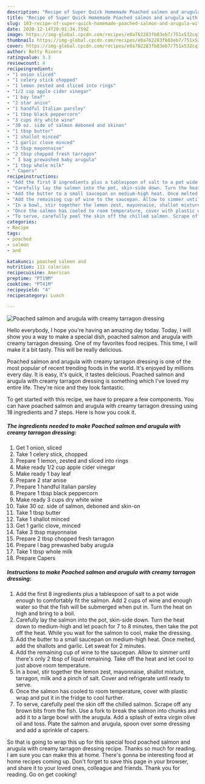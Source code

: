 ```yaml
---
description: "Recipe of Super Quick Homemade Poached salmon and arugula with creamy tarragon dressing"
title: "Recipe of Super Quick Homemade Poached salmon and arugula with creamy tarragon dressing"
slug: 103-recipe-of-super-quick-homemade-poached-salmon-and-arugula-with-creamy-tarragon-dressing
date: 2020-12-14T20:01:34.759Z
image: https://img-global.cpcdn.com/recipes/e0a762283fb83eb7/751x532cq70/poached-salmon-and-arugula-with-creamy-tarragon-dressing-recipe-main-photo.jpg
thumbnail: https://img-global.cpcdn.com/recipes/e0a762283fb83eb7/751x532cq70/poached-salmon-and-arugula-with-creamy-tarragon-dressing-recipe-main-photo.jpg
cover: https://img-global.cpcdn.com/recipes/e0a762283fb83eb7/751x532cq70/poached-salmon-and-arugula-with-creamy-tarragon-dressing-recipe-main-photo.jpg
author: Betty Rivera
ratingvalue: 3.3
reviewcount: 4
recipeingredient:
- "1 onion sliced"
- "1 celery stick chopped"
- "1 lemon zested and sliced into rings"
- "1/2 cup apple cider vinegar"
- "1 bay leaf"
- "2 star anise"
- "1 handful Italian parsley"
- "1 tbsp black peppercorn"
- "3 cups dry white wine"
- "30 oz. side of salmon deboned and skinon"
- "1 tbsp butter"
- "1 shallot minced"
- "1 garlic clove minced"
- "3 tbsp mayonnaise"
- "2 tbsp chopped fresh tarragon"
- " I bag prewashed baby arugula"
- "1 tbsp whole milk"
- " Capers"
recipeinstructions:
- "Add the first 8 ingredients plus a tablespoon of salt to a pot wide enough to comfortably fit the salmon. Add 2 cups of wine and enough water so that the fish will be submerged when put in. Turn the heat on high and bring to a boil."
- "Carefully lay the salmon into the pot, skin-side down. Turn the heat down to medium-high and let poach for 7 to 8 minutes, then take the pot off the heat. While you wait for the salmon to cool, make the dressing."
- "Add the butter to a small saucepan on medium-high heat. Once melted, add the shallots and garlic. Let sweat for 2 minutes."
- "Add the remaining cup of wine to the saucepan. Allow to simmer until there&#39;s only 2 tbsp of liquid remaining. Take off the heat and let cool to just above room temperature."
- "In a bowl, stir together the lemon zest, mayonnaise, shallot mixture, tarragon, milk and a pinch of salt. Cover and refrigerate until ready to serve."
- "Once the salmon has cooled to room temperature, cover with plastic wrap and put it in the fridge to cool further."
- "To serve, carefully peel the skin off the chilled salmon. Scrape off any brown bits from the fish. Use a fork to break the salmon into chunks and add it to a large bowl with the arugula. Add a splash of extra virgin olive oil and toss. Plate the salmon and arugula, spoon over some dressing and add a sprinkle of capers."
categories:
- Recipe
tags:
- poached
- salmon
- and

katakunci: poached salmon and 
nutrition: 111 calories
recipecuisine: American
preptime: "PT19M"
cooktime: "PT41M"
recipeyield: "4"
recipecategory: Lunch

---
```



![Poached salmon and arugula with creamy tarragon dressing](https://img-global.cpcdn.com/recipes/e0a762283fb83eb7/751x532cq70/poached-salmon-and-arugula-with-creamy-tarragon-dressing-recipe-main-photo.jpg)

Hello everybody, I hope you're having an amazing day today. Today, I will show you a way to make a special dish, poached salmon and arugula with creamy tarragon dressing. One of my favorites food recipes. This time, I will make it a bit tasty. This will be really delicious.



Poached salmon and arugula with creamy tarragon dressing is one of the most popular of recent trending foods in the world. It's enjoyed by millions every day. It is easy, it's quick, it tastes delicious. Poached salmon and arugula with creamy tarragon dressing is something which I've loved my entire life. They're nice and they look fantastic.


To get started with this recipe, we have to prepare a few components. You can have poached salmon and arugula with creamy tarragon dressing using 18 ingredients and 7 steps. Here is how you cook it.

<!--inarticleads1-->

##### The ingredients needed to make Poached salmon and arugula with creamy tarragon dressing:

1. Get 1 onion, sliced
1. Take 1 celery stick, chopped
1. Prepare 1 lemon, zested and sliced into rings
1. Make ready 1/2 cup apple cider vinegar
1. Make ready 1 bay leaf
1. Prepare 2 star anise
1. Prepare 1 handful Italian parsley
1. Prepare 1 tbsp black peppercorn
1. Make ready 3 cups dry white wine
1. Take 30 oz. side of salmon, deboned and skin-on
1. Take 1 tbsp butter
1. Take 1 shallot minced
1. Get 1 garlic clove, minced
1. Take 3 tbsp mayonnaise
1. Prepare 2 tbsp chopped fresh tarragon
1. Prepare  I bag prewashed baby arugula
1. Take 1 tbsp whole milk
1. Prepare  Capers




<!--inarticleads2-->

##### Instructions to make Poached salmon and arugula with creamy tarragon dressing:

1. Add the first 8 ingredients plus a tablespoon of salt to a pot wide enough to comfortably fit the salmon. Add 2 cups of wine and enough water so that the fish will be submerged when put in. Turn the heat on high and bring to a boil.
1. Carefully lay the salmon into the pot, skin-side down. Turn the heat down to medium-high and let poach for 7 to 8 minutes, then take the pot off the heat. While you wait for the salmon to cool, make the dressing.
1. Add the butter to a small saucepan on medium-high heat. Once melted, add the shallots and garlic. Let sweat for 2 minutes.
1. Add the remaining cup of wine to the saucepan. Allow to simmer until there&#39;s only 2 tbsp of liquid remaining. Take off the heat and let cool to just above room temperature.
1. In a bowl, stir together the lemon zest, mayonnaise, shallot mixture, tarragon, milk and a pinch of salt. Cover and refrigerate until ready to serve.
1. Once the salmon has cooled to room temperature, cover with plastic wrap and put it in the fridge to cool further.
1. To serve, carefully peel the skin off the chilled salmon. Scrape off any brown bits from the fish. Use a fork to break the salmon into chunks and add it to a large bowl with the arugula. Add a splash of extra virgin olive oil and toss. Plate the salmon and arugula, spoon over some dressing and add a sprinkle of capers.




So that is going to wrap this up for this special food poached salmon and arugula with creamy tarragon dressing recipe. Thanks so much for reading. I am sure you can make this at home. There's gonna be interesting food at home recipes coming up. Don't forget to save this page in your browser, and share it to your loved ones, colleague and friends. Thank you for reading. Go on get cooking!
